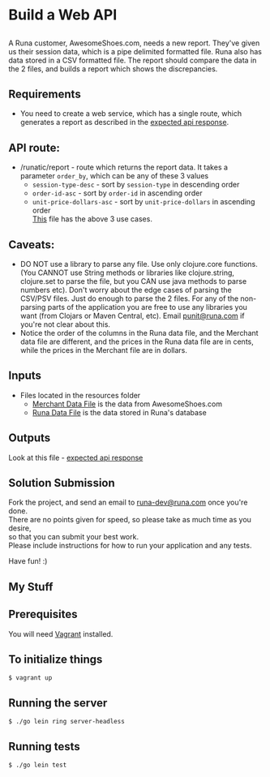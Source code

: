    # Build a Web API

## 
A Runa customer, AwesomeShoes.com, needs a new report. They've given us their session data, which is a pipe delimited formatted file. Runa also has data stored in a CSV formatted file.  The report should compare the data in the 2 files, and builds a report which shows the discrepancies.

## Requirements
* You need to create a web service, which has a single route, which generates a report as described in the [expected api response](https://github.com/runa-dev/code-puzzle/blob/master/expected-api-responses.json).

## API route:
* /runatic/report - route which returns the report data. It takes a parameter `order_by`, which can be any of these 3 values
  * `session-type-desc`         - sort by `session-type` in descending order
  * `order-id-asc`              - sort by `order-id` in ascending order
  * `unit-price-dollars-asc`    - sort by `unit-price-dollars` in ascending order<br />
[This](https://github.com/runa-dev/code-puzzle/blob/master/expected-api-responses.json) file has the above 3 use cases.

## Caveats:
* DO NOT use a library to parse any file. Use only clojure.core functions. (You CANNOT use String methods or libraries like clojure.string, clojure.set to parse the file, but you CAN use java methods to parse numbers etc). Don't worry about the edge cases of parsing the CSV/PSV files. Just do enough to parse the 2 files. For any of the non-parsing parts of the application you are free to use any libraries you want (from Clojars or Maven Central, etc). Email punit@runa.com if you're not clear about this.
* Notice the order of the columns in the Runa data file, and the Merchant data file are different, and the prices in the Runa data file are in cents, while the prices in the Merchant file are in dollars.

## Inputs
  * Files located in the resources folder
    * [Merchant Data File](https://github.com/runa-dev/code-puzzle/blob/master/resources/merchant_data.psv) is the data from AwesomeShoes.com          
    * [Runa Data File](https://github.com/runa-dev/code-puzzle/blob/master/resources/runa_data.csv) is the data stored in Runa's database

## Outputs
Look at this file - [expected api response](https://github.com/runa-dev/code-puzzle/blob/master/expected-api-responses.json)

## Solution Submission
Fork the project, and send an email to runa-dev@runa.com once you're done.<br />
There are no points given for speed, so please take as much time as you desire,<br />
so that you can submit your best work.<br />
Please include instructions for how to run your application and any tests.

Have fun! :)


## My Stuff

## Prerequisites

You will need [Vagrant][1] installed.

[1]: http://www.vagrantup.com/


To initialize things
-----

```
$ vagrant up
```

Running the server
-----

```
$ ./go lein ring server-headless
```

Running tests
-----
```
$ ./go lein test
```
